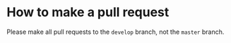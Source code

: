 # How to make a pull request

Please make all pull requests to the `develop` branch, not the `master` branch.